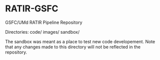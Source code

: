 RATIR-GSFC
==========

GSFC/UMd RATIR Pipeline Repository

Directories:
code/ 
images/
sandbox/

The sandbox was meant as a place to test new code developement.  Note that any changes made to this directory will not be reflected in the repository.

